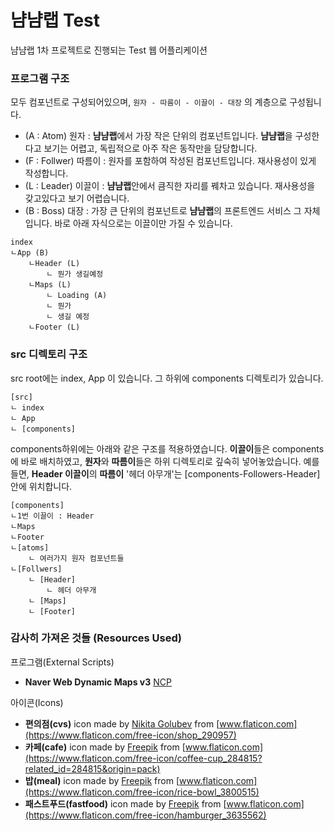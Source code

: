 # 냠냠랩 Test
냠냠랩 1차 프로젝트로 진행되는 Test 웹 어플리케이션

### 프로그램 구조
모두 컴포넌트로 구성되어있으며, ```원자 - 따름이 - 이끌이 - 대장``` 의 계층으로 구성됩니다.
* (A : Atom) 원자 : **냠냠랩**에서 가장 작은 단위의 컴포넌트입니다. **냠냠랩**을 구성한다고 보기는 어렵고, 독립적으로 아주 작은 동작만을 담당합니다.
* (F : Follwer) 따름이 : 원자를 포함하여 작성된 컴포넌트입니다. 재사용성이 있게 작성합니다.
* (L : Leader) 이끌이 : **냠냠랩**안에서 큼직한 자리를 꿰차고 있습니다. 재사용성을 갖고있다고 보기 어렵습니다.
* (B : Boss) 대장 : 가장 큰 단위의 컴포넌트로 **냠냠랩**의 프론트엔드 서비스 그 자체입니다. 바로 아래 자식으로는 이끌이만 가질 수 있습니다.
```
index
ㄴApp (B)
    ㄴHeader (L)
        ㄴ 뭔가 생길예정
    ㄴMaps (L)
        ㄴ Loading (A)
        ㄴ 뭔가
        ㄴ 생길 예정
    ㄴFooter (L)
```

### src 디렉토리 구조
src root에는 index, App 이 있습니다. 그 하위에 components 디렉토리가 있습니다.
```
[src]
ㄴ index
ㄴ App
ㄴ [components]
```
components하위에는 아래와 같은 구조를 적용하였습니다. **이끌이**들은 components에 바로 배치하였고, **원자**와 **따름이**들은 하위 디렉토리로 깊숙히 넣어놓았습니다. 예를 들면, **Header 이끌이**의 **따름이** '헤더 아무개'는 [components-Followers-Header]안에 위치합니다.
```
[components]
ㄴ1번 이끌이 : Header
ㄴMaps
ㄴFooter
ㄴ[atoms]
    ㄴ 여러가지 원자 컴포넌트들
ㄴ[Follwers]
    ㄴ [Header]
        ㄴ 헤더 아무개
    ㄴ [Maps]
    ㄴ [Footer]
```

### 감사히 가져온 것들 (Resources Used)
프로그램(External Scripts)
* **Naver Web Dynamic Maps v3** [NCP](https://www.ncloud.com/product/applicationService/maps)


아이콘(Icons)
* **편의점(cvs)** icon made by [Nikita Golubev](https://www.flaticon.com/authors/nikita-golubev) from [www.flaticon.com](https://www.flaticon.com/free-icon/shop_290957)
* **카페(cafe)** icon made by [Freepik](https://www.freepik.com) from [www.flaticon.com](https://www.flaticon.com/free-icon/coffee-cup_284815?related_id=284815&origin=pack)
* **밥(meal)** icon made by [Freepik](https://www.freepik.com) from [www.flaticon.com](https://www.flaticon.com/free-icon/rice-bowl_3800515)
* **패스트푸드(fastfood)** icon made by [Freepik](https://www.freepik.com) from [www.flaticon.com](https://www.flaticon.com/free-icon/hamburger_3635562)